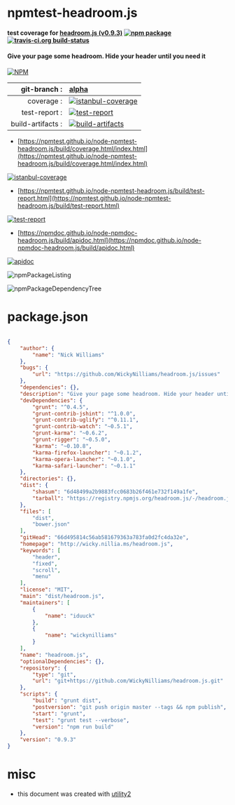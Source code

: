 # npmtest-headroom.js

#### test coverage for  [headroom.js (v0.9.3)](http://wicky.nillia.ms/headroom.js)  [![npm package](https://img.shields.io/npm/v/npmtest-headroom.js.svg?style=flat-square)](https://www.npmjs.org/package/npmtest-headroom.js) [![travis-ci.org build-status](https://api.travis-ci.org/npmtest/node-npmtest-headroom.js.svg)](https://travis-ci.org/npmtest/node-npmtest-headroom.js)

#### Give your page some headroom. Hide your header until you need it

[![NPM](https://nodei.co/npm/headroom.js.png?downloads=true&downloadRank=true&stars=true)](https://www.npmjs.com/package/headroom.js)

| git-branch : | [alpha](https://github.com/npmtest/node-npmtest-headroom.js/tree/alpha)|
|--:|:--|
| coverage : | [![istanbul-coverage](https://npmtest.github.io/node-npmtest-headroom.js/build/coverage.badge.svg)](https://npmtest.github.io/node-npmtest-headroom.js/build/coverage.html/index.html)|
| test-report : | [![test-report](https://npmtest.github.io/node-npmtest-headroom.js/build/test-report.badge.svg)](https://npmtest.github.io/node-npmtest-headroom.js/build/test-report.html)|
| build-artifacts : | [![build-artifacts](https://npmtest.github.io/node-npmtest-headroom.js/glyphicons_144_folder_open.png)](https://github.com/npmtest/node-npmtest-headroom.js/tree/gh-pages/build)|

- [https://npmtest.github.io/node-npmtest-headroom.js/build/coverage.html/index.html](https://npmtest.github.io/node-npmtest-headroom.js/build/coverage.html/index.html)

[![istanbul-coverage](https://npmtest.github.io/node-npmtest-headroom.js/build/screenCapture.buildCi.browser.%252Ftmp%252Fbuild%252Fcoverage.lib.html.png)](https://npmtest.github.io/node-npmtest-headroom.js/build/coverage.html/index.html)

- [https://npmtest.github.io/node-npmtest-headroom.js/build/test-report.html](https://npmtest.github.io/node-npmtest-headroom.js/build/test-report.html)

[![test-report](https://npmtest.github.io/node-npmtest-headroom.js/build/screenCapture.buildCi.browser.%252Ftmp%252Fbuild%252Ftest-report.html.png)](https://npmtest.github.io/node-npmtest-headroom.js/build/test-report.html)

- [https://npmdoc.github.io/node-npmdoc-headroom.js/build/apidoc.html](https://npmdoc.github.io/node-npmdoc-headroom.js/build/apidoc.html)

[![apidoc](https://npmdoc.github.io/node-npmdoc-headroom.js/build/screenCapture.buildCi.browser.%252Ftmp%252Fbuild%252Fapidoc.html.png)](https://npmdoc.github.io/node-npmdoc-headroom.js/build/apidoc.html)

![npmPackageListing](https://npmtest.github.io/node-npmtest-headroom.js/build/screenCapture.npmPackageListing.svg)

![npmPackageDependencyTree](https://npmtest.github.io/node-npmtest-headroom.js/build/screenCapture.npmPackageDependencyTree.svg)



# package.json

```json

{
    "author": {
        "name": "Nick Williams"
    },
    "bugs": {
        "url": "https://github.com/WickyNilliams/headroom.js/issues"
    },
    "dependencies": {},
    "description": "Give your page some headroom. Hide your header until you need it",
    "devDependencies": {
        "grunt": "^0.4.5",
        "grunt-contrib-jshint": "^1.0.0",
        "grunt-contrib-uglify": "^0.11.1",
        "grunt-contrib-watch": "~0.5.1",
        "grunt-karma": "~0.6.2",
        "grunt-rigger": "~0.5.0",
        "karma": "~0.10.8",
        "karma-firefox-launcher": "~0.1.2",
        "karma-opera-launcher": "~0.1.0",
        "karma-safari-launcher": "~0.1.1"
    },
    "directories": {},
    "dist": {
        "shasum": "6d48499a2b9883fcc0683b26f461e732f149a1fe",
        "tarball": "https://registry.npmjs.org/headroom.js/-/headroom.js-0.9.3.tgz"
    },
    "files": [
        "dist",
        "bower.json"
    ],
    "gitHead": "66d495814c56ab581679363a783fa0d2fc4da32e",
    "homepage": "http://wicky.nillia.ms/headroom.js",
    "keywords": [
        "header",
        "fixed",
        "scroll",
        "menu"
    ],
    "license": "MIT",
    "main": "dist/headroom.js",
    "maintainers": [
        {
            "name": "iduuck"
        },
        {
            "name": "wickynilliams"
        }
    ],
    "name": "headroom.js",
    "optionalDependencies": {},
    "repository": {
        "type": "git",
        "url": "git+https://github.com/WickyNilliams/headroom.js.git"
    },
    "scripts": {
        "build": "grunt dist",
        "postversion": "git push origin master --tags && npm publish",
        "start": "grunt",
        "test": "grunt test --verbose",
        "version": "npm run build"
    },
    "version": "0.9.3"
}
```



# misc
- this document was created with [utility2](https://github.com/kaizhu256/node-utility2)
